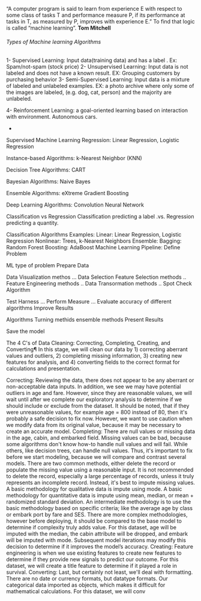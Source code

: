 “A computer program is said to learn from experience E with respect to some class of tasks T and performance measure P, if its performance at tasks in T, as measured by P, improves with experience E.” To find that logic is called “machine learning”.
**Tom  Mitchell**

###### Types of Machine learning Algorithms
1- Supervised Learning: Input data(training data) and has a  label . Ex: Spam/not-spam  (stock price)
2- Unsupervised Learning: Input data is not labeled and does not have a known result. EX: Grouping customers by purchasing behavior
3- Semi-Supervised Learning: Input data is a mixture of labeled and unlabeled examples. EX: a photo archive where only some of the images are labeled, (e.g. dog, cat, person) and the majority are unlabeled.

4- Reinforcement Learning: a goal-oriented learning based on interaction with environment. Autonomous cars.

-   
Supervised Machine Learning
Regression: Linear Regression, Logistic Regression

Instance-based Algorithms: k-Nearest Neighbor (KNN)

Decision Tree Algorithms: CART

Bayesian Algorithms: Naive Bayes

Ensemble Algorithms: eXtreme Gradient Boosting

Deep Learning Algorithms: Convolution Neural Network

Classification vs Regression
Classification predicting a label .vs. Regression predicting a quantity.

Classification Algorithms Examples:
Linear: Linear Regression, Logistic Regression
Nonlinear: Trees, k-Nearest Neighbors
Ensemble:
Bagging: Random Forest
Boosting: AdaBoost
Machine Learning Pipeline:
Define Problem

ML type of problem
Prepare Data

Data Visualization methos ...
Data Selection
Feature Selection methods ..
Feature Engineering methods ..
Data Transormation methods ..
Spot Check Algorithm

Test Harness ...
Perform Measure ...
Evaluate accuracy of different algorithms
Improve Results

Algorithms Turning methids
ensemble methods
Present Results

Save the model



The 4 C's of Data Cleaning: Correcting, Completing, Creating, and Converting¶
In this stage, we will clean our data by 1) correcting aberrant values and outliers, 2) completing missing information, 3) creating new features for analysis, and 4) converting fields to the correct format for calculations and presentation.

Correcting: Reviewing the data, there does not appear to be any aberrant or non-acceptable data inputs. In addition, we see we may have potential outliers in age and fare. However, since they are reasonable values, we will wait until after we complete our exploratory analysis to determine if we should include or exclude from the dataset. It should be noted, that if they were unreasonable values, for example age = 800 instead of 80, then it's probably a safe decision to fix now. However, we want to use caution when we modify data from its original value, because it may be necessary to create an accurate model.
Completing: There are null values or missing data in the age, cabin, and embarked field. Missing values can be bad, because some algorithms don't know how-to handle null values and will fail. While others, like decision trees, can handle null values. Thus, it's important to fix before we start modeling, because we will compare and contrast several models. There are two common methods, either delete the record or populate the missing value using a reasonable input. It is not recommended to delete the record, especially a large percentage of records, unless it truly represents an incomplete record. Instead, it's best to impute missing values. A basic methodology for qualitative data is impute using mode. A basic methodology for quantitative data is impute using mean, median, or mean + randomized standard deviation. An intermediate methodology is to use the basic methodology based on specific criteria; like the average age by class or embark port by fare and SES. There are more complex methodologies, however before deploying, it should be compared to the base model to determine if complexity truly adds value. For this dataset, age will be imputed with the median, the cabin attribute will be dropped, and embark will be imputed with mode. Subsequent model iterations may modify this decision to determine if it improves the model’s accuracy.
Creating: Feature engineering is when we use existing features to create new features to determine if they provide new signals to predict our outcome. For this dataset, we will create a title feature to determine if it played a role in survival.
Converting: Last, but certainly not least, we'll deal with formatting. There are no date or currency formats, but datatype formats. Our categorical data imported as objects, which makes it difficult for mathematical calculations. For this dataset, we will conv

